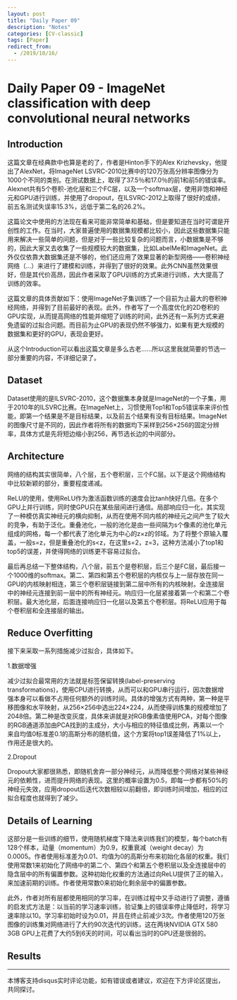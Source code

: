```yaml
---
layout: post
title: "Daily Paper 09"
description: "Notes"
categories: [CV-classic]
tags: [Paper]
redirect_from:
  - /2019/10/16/
---
```


# Daily Paper 09 - ImageNet classification with deep convolutional neural networks  

## Introduction  

这篇文章在经典款中也算是老的了，作者是Hinton手下的Alex Krizhevsky，他提出了AlexNet，将ImageNet LSVRC-2010比赛中的120万张高分辨率图像分为1000个不同的类别。在测试数据上，取得了37.5％和17.0％的前1和前5的错误率。Alexnet共有5个卷积-池化层和三个FC层，以及一个softmax层，使用非饱和神经元和GPU进行训练，并使用了dropout，在ILSVRC-2012上取得了很好的成绩，前五名测试失误率15.3%，远低于第二名的26.2%。  

这篇论文中使用的方法现在看来可能非常简单和基础，但是要知道在当时可谓是开创性的工作。在当时，大家普遍使用的数据集规模都比较小，因此这些数据集只能用来解决一些简单的问题，但是对于一些比较复杂的问题而言，小数据集是不够的，因此大家又去收集了一些规模较大的数据集，比如LabelMe和ImageNet。此外仅仅依靠大数据集还是不够的，他们还应用了效果显著的新型网络——卷积神经网络（...）来进行了建模和训练，并得到了很好的效果。此外CNN虽然效果很好，但是其代价高昂，因此作者采取了GPU训练的方式来进行训练，大大提高了训练的效率。  

这篇文章的具体贡献如下：使用ImageNet子集训练了一个目前为止最大的卷积神经网络，并得到了目前最好的表现。此外，作者写了一个高度优化的2D卷积的GPU实现，从而提高网络的性能并缩短了训练的时间，此外还有一系列方式来避免遗留的过拟合问题。而目前为止GPU的表现仍然不够强力，如果有更大规模的数据集和更好的GPU，表现会更好。  

从这个Introduction可以看出这篇文章是多么古老……所以这里我就简要的节选一部分重要的内容，不详细记录了。  

## Dataset  

Dataset使用的是ILSVRC-2010，这个数据集本身就是ImageNet的一个子集，用于2010年的ILSVRC比赛。在ImageNet上，习惯使用Top1和Top5错误率来评价性能，即第一个结果是不是目标结果，以及前五个结果有没有目标结果。ImageNet的图像尺寸是不同的，因此作者将所有的数据均下采样到256×256的固定分辨率，具体方式是先将短边缩小到256，再节选长边的中间部分。  

## Architecture  

网络的结构其实很简单，八个层，五个卷积层，三个FC层。以下是这个网络结构中比较新颖的部分，重要程度递减。  

ReLU的使用，使用ReLU作为激活函数训练的速度会比tanh快好几倍。在多个GPU上并行训练，同时使GPU只在某些层间进行通信。局部响应归一化，其实现了一种模仿真实神经元的横向抑制，从而在使用不同内核的神经元之间产生了较大的竞争，有助于泛化。重叠池化，一般的池化是由一些间隔为s个像素的池化单元组成的网格，每一个都代表了池化单元为中心的z×z的邻域。为了将整个原输入覆盖，一般s=z，但是重叠池化的s<z，在这里s=2，z=3，这种方法减小了top1和top5的误差，并使得网络的训练更不容易过拟合。  

最后再总结一下整体结构，八个层，前五个是卷积层，后三个是FC层，最后接一个1000维的softmax。第二、第四和第五个卷积层的内核仅与上一层存放在同一GPU的内核映射相连，第三个卷积层链接到第二层中所有的内核映射。全连接层中的神经元连接到前一层中的所有神经元。响应归一化层紧接着第一个和第二个卷积层。最大池化层，后面连接响应归一化层以及第五个卷积层。将ReLU应用于每个卷积层和全连接层的输出。  

## Reduce Overfitting  

接下来采取一系列措施减少过拟合，具体如下。  

1.数据增强  

减少过拟合最常用的方法就是标签保留转换(label-preserving transformations)，使用CPU进行转换，从而可以和GPU串行运行，因次数据增强本身可以看做不占用任何额外的训练时间。具体的增强方式有两种，第一种是平移图像和水平映射，从256×256中选出224×224，从而使得训练集的规模增加了2048倍。第二种是改变灰度，具体来讲就是对RGB像素值使用PCA，对每个图像的RGB通道添加由PCA找到的主成分，大小与相应的特征值成比例，再乘以一个来自均值0标准差0.1的高斯分布的随机值，这个方案将top1误差降低了1%以上，作用还是很大的。  

2.Dropout  

Dropout大家都很熟悉，即随机舍弃一部分神经元，从而降低整个网络对某些神经元的依赖性，进而提升网络的表现。这里的概率设置为0.5，即每一步都有50%的神经元失效，应用dropout后迭代次数相较以前翻倍，即训练时间增加，相应的过拟合程度也就得到了减少。  

## Details of Learning  

这部分是一些训练的细节，使用随机梯度下降法来训练我们的模型，每个batch有128个样本，动量（momentum）为0.9，权重衰减（weight decay）为0.0005。作者使用标准差为0.01、均值为0的高斯分布来初始化各层的权重。我们使用常数1来初始化了网络中的第二个、第四个和第五个卷积层以及全连接层中的隐含层中的所有偏置参数。这种初始化权重的方法通过向ReLU提供了正的输入，来加速前期的训练。作者使用常数0来初始化剩余层中的偏置参数。  

此外，作者对所有层都使用相同的学习率，在训练过程中又手动进行了调整，遵循的启发式方法是：以当前的学习速率训练，验证集上的错误率停止降低时，将学习速率除以10。学习率初始时设为0.01，并且在终止前减少3次。作者使用120万张图像的训练集对网络进行了大约90次迭代的训练，这在两块NVIDIA GTX 580 3GB GPU上花费了大约5到6天的时间，可以看出当时的GPU还是很弱的。  

## Results  


---
本博客支持disqus实时评论功能，如有错误或者建议，欢迎在下方评论区提出，共同探讨。  
